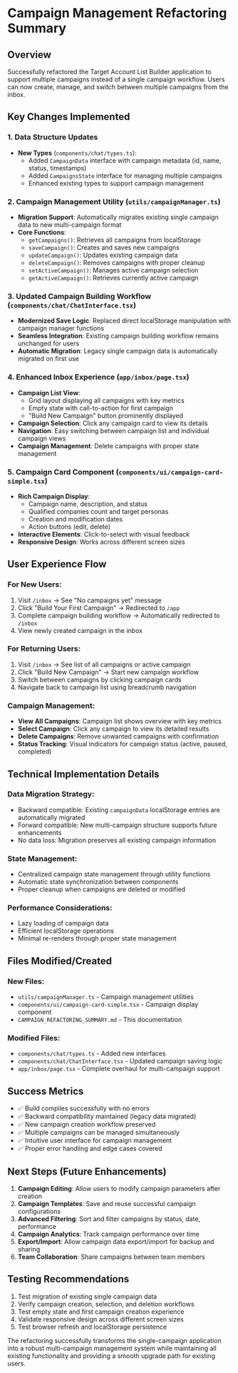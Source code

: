 # Campaign Management Refactoring Summary

## Overview
Successfully refactored the Target Account List Builder application to support multiple campaigns instead of a single campaign workflow. Users can now create, manage, and switch between multiple campaigns from the inbox.

## Key Changes Implemented

### 1. Data Structure Updates
- **New Types** (`components/chat/types.ts`):
  - Added `CampaignData` interface with campaign metadata (id, name, status, timestamps)
  - Added `CampaignsState` interface for managing multiple campaigns
  - Enhanced existing types to support campaign management

### 2. Campaign Management Utility (`utils/campaignManager.ts`)
- **Migration Support**: Automatically migrates existing single campaign data to new multi-campaign format
- **Core Functions**:
  - `getCampaigns()`: Retrieves all campaigns from localStorage
  - `saveCampaign()`: Creates and saves new campaigns
  - `updateCampaign()`: Updates existing campaign data
  - `deleteCampaign()`: Removes campaigns with proper cleanup
  - `setActiveCampaign()`: Manages active campaign selection
  - `getActiveCampaign()`: Retrieves currently active campaign

### 3. Updated Campaign Building Workflow (`components/chat/ChatInterface.tsx`)
- **Modernized Save Logic**: Replaced direct localStorage manipulation with campaign manager functions
- **Seamless Integration**: Existing campaign building workflow remains unchanged for users
- **Automatic Migration**: Legacy single campaign data is automatically migrated on first use

### 4. Enhanced Inbox Experience (`app/inbox/page.tsx`)
- **Campaign List View**: 
  - Grid layout displaying all campaigns with key metrics
  - Empty state with call-to-action for first campaign
  - "Build New Campaign" button prominently displayed
- **Campaign Selection**: Click any campaign card to view its details
- **Navigation**: Easy switching between campaign list and individual campaign views
- **Campaign Management**: Delete campaigns with proper state management

### 5. Campaign Card Component (`components/ui/campaign-card-simple.tsx`)
- **Rich Campaign Display**:
  - Campaign name, description, and status
  - Qualified companies count and target personas
  - Creation and modification dates
  - Action buttons (edit, delete)
- **Interactive Elements**: Click-to-select with visual feedback
- **Responsive Design**: Works across different screen sizes

## User Experience Flow

### For New Users:
1. Visit `/inbox` → See "No campaigns yet" message
2. Click "Build Your First Campaign" → Redirected to `/app`
3. Complete campaign building workflow → Automatically redirected to `/inbox`
4. View newly created campaign in the inbox

### For Returning Users:
1. Visit `/inbox` → See list of all campaigns or active campaign
2. Click "Build New Campaign" → Start new campaign workflow
3. Switch between campaigns by clicking campaign cards
4. Navigate back to campaign list using breadcrumb navigation

### Campaign Management:
- **View All Campaigns**: Campaign list shows overview with key metrics
- **Select Campaign**: Click any campaign to view its detailed results
- **Delete Campaigns**: Remove unwanted campaigns with confirmation
- **Status Tracking**: Visual indicators for campaign status (active, paused, completed)

## Technical Implementation Details

### Data Migration Strategy:
- Backward compatible: Existing `campaignData` localStorage entries are automatically migrated
- Forward compatible: New multi-campaign structure supports future enhancements
- No data loss: Migration preserves all existing campaign information

### State Management:
- Centralized campaign state management through utility functions
- Automatic state synchronization between components
- Proper cleanup when campaigns are deleted or modified

### Performance Considerations:
- Lazy loading of campaign data
- Efficient localStorage operations
- Minimal re-renders through proper state management

## Files Modified/Created

### New Files:
- `utils/campaignManager.ts` - Campaign management utilities
- `components/ui/campaign-card-simple.tsx` - Campaign display component
- `CAMPAIGN_REFACTORING_SUMMARY.md` - This documentation

### Modified Files:
- `components/chat/types.ts` - Added new interfaces
- `components/chat/ChatInterface.tsx` - Updated campaign saving logic
- `app/inbox/page.tsx` - Complete overhaul for multi-campaign support

## Success Metrics
- ✅ Build compiles successfully with no errors
- ✅ Backward compatibility maintained (legacy data migrated)
- ✅ New campaign creation workflow preserved
- ✅ Multiple campaigns can be managed simultaneously
- ✅ Intuitive user interface for campaign management
- ✅ Proper error handling and edge cases covered

## Next Steps (Future Enhancements)
1. **Campaign Editing**: Allow users to modify campaign parameters after creation
2. **Campaign Templates**: Save and reuse successful campaign configurations
3. **Advanced Filtering**: Sort and filter campaigns by status, date, performance
4. **Campaign Analytics**: Track campaign performance over time
5. **Export/Import**: Allow campaign data export/import for backup and sharing
6. **Team Collaboration**: Share campaigns between team members

## Testing Recommendations
1. Test migration of existing single campaign data
2. Verify campaign creation, selection, and deletion workflows
3. Test empty state and first campaign creation experience
4. Validate responsive design across different screen sizes
5. Test browser refresh and localStorage persistence

The refactoring successfully transforms the single-campaign application into a robust multi-campaign management system while maintaining all existing functionality and providing a smooth upgrade path for existing users.